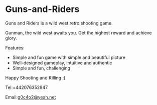 # Guns-and-Riders

Guns and Riders is a wild west retro shooting game.

Gunman, the wild west awaits you. Get the highest reward and achieve glory.

Features:
* Simple and fun game with simple and beautiful picture
* Well-designed gameplay, intuitive and authentic
* Simple and fun, challenging

Happy Shooting and Killing :)

Tel:+442076352947

Email:g0c4o2@yeah.net

